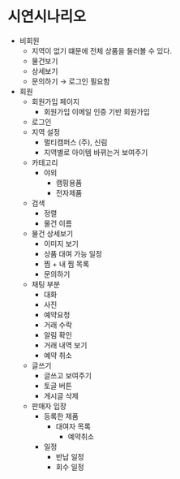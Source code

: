 # 시연시나리오



- 비회원
  - 지역이 없기 떄문에 전체 상품을 둘러볼 수 있다.
  - 물건보기
  - 상세보기
  - 문의하기 → 로그인 필요함
- 회원
  - 회원가입 페이지
    - 회원가입 이메일 인증 기반 회원가입
  - 로그인
  - 지역 설정
    - 멀티캠퍼스 (주), 신림
    - 지역별로 아이템 바뀌는거 보여주기
  - 카테고리
    - 야외
      - 캠핑용품
      - 전자제품
  - 검색
    - 정렬
    - 물건 이름
  - 물건 상세보기
    - 이미지 보기
    - 상품 대여 가능 일정
    - 찜 + 내 찜 목록
    - 문의하기
  - 채팅 부분
    - 대화
    - 사진
    - 예약요청
    - 거래 수락
    - 알림 확인
    - 거래 내역 보기
    - 예약 취소
  - 글쓰기
    - 글쓰고 보여주기
    - 토글 버튼
    - 게시글 삭제
  - 판매자 입장
    - 등록한 제품
      - 대여자 목록
        - 예약취소
    - 일정
      - 반납 일정
      - 회수 일정